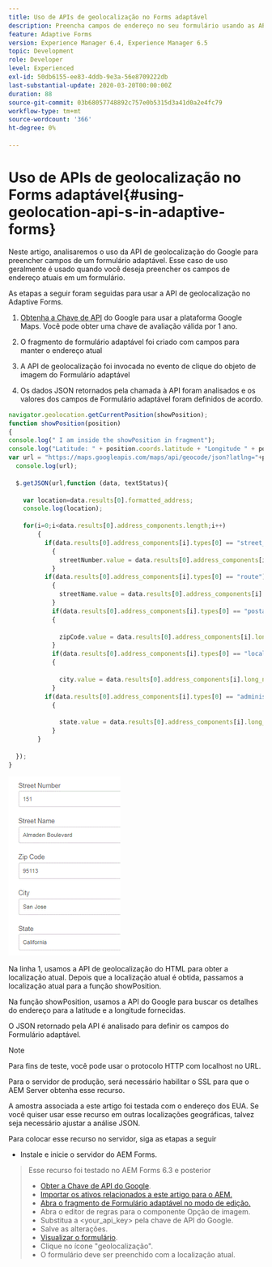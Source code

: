 ```yaml
---
title: Uso de APIs de geolocalização no Forms adaptável
description: Preencha campos de endereço no seu formulário usando as APIs de localização geográfica
feature: Adaptive Forms
version: Experience Manager 6.4, Experience Manager 6.5
topic: Development
role: Developer
level: Experienced
exl-id: 50db6155-ee83-4ddb-9e3a-56e8709222db
last-substantial-update: 2020-03-20T00:00:00Z
duration: 88
source-git-commit: 03b68057748892c757e0b5315d3a41d0a2e4fc79
workflow-type: tm+mt
source-wordcount: '366'
ht-degree: 0%

---
```


# Uso de APIs de geolocalização no Forms adaptável{#using-geolocation-api-s-in-adaptive-forms}

Neste artigo, analisaremos o uso da API de geolocalização do Google para preencher campos de um formulário adaptável. Esse caso de uso geralmente é usado quando você deseja preencher os campos de endereço atuais em um formulário.

As etapas a seguir foram seguidas para usar a API de geolocalização no Adaptive Forms.

1. [Obtenha a Chave de API](https://developers.google.com/maps/documentation/javascript/get-api-key) do Google para usar a plataforma Google Maps. Você pode obter uma chave de avaliação válida por 1 ano.

1. O fragmento de formulário adaptável foi criado com campos para manter o endereço atual

1. A API de geolocalização foi invocada no evento de clique do objeto de imagem do Formulário adaptável

1. Os dados JSON retornados pela chamada à API foram analisados e os valores dos campos de Formulário adaptável foram definidos de acordo.

```javascript
navigator.geolocation.getCurrentPosition(showPosition);
function showPosition(position) 
{
console.log(" I am inside the showPosition in fragment");
console.log("Latitude: " + position.coords.latitude + "Longitude " + position.coords.longitude);
var url = "https://maps.googleapis.com/maps/api/geocode/json?latlng="+position.coords.latitude+","+position.coords.longitude+"&key=<your_api_key>";
  console.log(url);
  
  $.getJSON(url,function (data, textStatus){
    
    var location=data.results[0].formatted_address;
    console.log(location);
    
    for(i=0;i<data.results[0].address_components.length;i++)
        {
          if(data.results[0].address_components[i].types[0] == "street_number")
            {
              streetNumber.value = data.results[0].address_components[i].long_name;
            }
          if(data.results[0].address_components[i].types[0] == "route")
            {
              streetName.value = data.results[0].address_components[i].long_name;
            }
            if(data.results[0].address_components[i].types[0] == "postal_code")
            {
              
              zipCode.value = data.results[0].address_components[i].long_name;
            }
            if(data.results[0].address_components[i].types[0] == "locality")
            {
              
              city.value = data.results[0].address_components[i].long_name;
            }
          if(data.results[0].address_components[i].types[0] == "administrative_area_level_1")
            {
              
              state.value = data.results[0].address_components[i].long_name;
            }
        }
    
  });
}
```

![Campos preenchidos com a api de geolocalização](assets/capture-4.gif)

Na linha 1, usamos a API de geolocalização do HTML para obter a localização atual. Depois que a localização atual é obtida, passamos a localização atual para a função showPosition.

Na função showPosition, usamos a API do Google para buscar os detalhes do endereço para a latitude e a longitude fornecidas.

O JSON retornado pela API é analisado para definir os campos do Formulário adaptável.

>[!NOTE]
>
>Para fins de teste, você pode usar o protocolo HTTP com localhost no URL.
>
>Para o servidor de produção, será necessário habilitar o SSL para que o AEM Server obtenha esse recurso.
>
>A amostra associada a este artigo foi testada com o endereço dos EUA. Se você quiser usar esse recurso em outras localizações geográficas, talvez seja necessário ajustar a análise JSON.

Para colocar esse recurso no servidor, siga as etapas a seguir

* Instale e inicie o servidor do AEM Forms.
> Esse recurso foi testado no AEM Forms 6.3 e posterior
>* [Obter a Chave de API do Google](https://developers.google.com/maps/documentation/javascript/get-api-key).
>* [Importar os ativos relacionados a este artigo para o AEM.](assets/geolocationapi.zip)
>* [Abra o fragmento de Formulário adaptável no modo de edição.](http://localhost:4502/editor.html/content/forms/af/currentaddressfragment.html)
>* Abra o editor de regras para o componente Opção de imagem.
>* Substitua a &lt;your_api_key> pela chave de API do Google.
>* Salve as alterações.
>* [Visualizar o formulário](http://localhost:4502/content/dam/formsanddocuments/currentaddressfragment/jcr:content?wcmmode=disabled).
>* Clique no ícone &quot;geolocalização&quot;.
>* O formulário deve ser preenchido com a localização atual.
